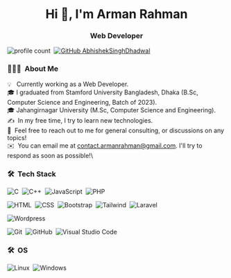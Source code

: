 


<h1 align="center">Hi 👋, I'm Arman Rahman</h1>
<h3 align="center">Web Developer</h3>

![profile count](https://komarev.com/ghpvc/?username=helloarman&color=red)&nbsp;
[![GitHub AbhishekSinghDhadwal](https://img.shields.io/github/followers/helloarman?label=follow&style=social)](https://github.com/helloarman)&nbsp;




### 👨🏻‍💻 &nbsp;About Me
💡 &nbsp; Currently working as a Web Developer. \
🎓&nbsp;I graduated from Stamford University Bangladesh, Dhaka (B.Sc, Computer Science and Engineering, Batch of 2023).\
🎓&nbsp;Jahangirnagar University (M.Sc, Computer Science and Engineering).\
✍️ &nbsp;In my free time, I try to learn new technologies.\
💬 &nbsp;Feel free to reach out to me for general consulting, or discussions on any topics!\
✉️ &nbsp;You can email me at contact.armanrahman@gmail.com. I'll try to respond as soon as possible!\


### 🛠 &nbsp;Tech Stack

![C](https://img.shields.io/badge/C-A8B9CC?style=flat&logo=c&logoColor=black)&nbsp;
![C++](https://img.shields.io/badge/-C++-05122A?style=flat&logo=C%2B%2B&logoColor=00599C)&nbsp;
![JavaScript](https://img.shields.io/badge/-JavaScript-05122A?style=flat&logo=javascript)&nbsp;
![PHP](https://img.shields.io/badge/-PHP-05122A?style=flat&logo=php)&nbsp;


![HTML](https://img.shields.io/badge/-HTML-05122A?style=flat&logo=HTML5)&nbsp;
![CSS](https://img.shields.io/badge/-CSS-05122A?style=flat&logo=CSS3&logoColor=1572B6)&nbsp;
![Bootstrap](https://img.shields.io/badge/-Bootstrap-05122A?style=flat&logo=bootstrap&logoColor=563D7C)&nbsp;
![Tailwind](https://img.shields.io/badge/Tailwind_CSS-06B6D4?style=flat&logo=tailwind-css&logoColor=white)&nbsp;
![Laravel](https://img.shields.io/badge/-Laravel-05122A?style=flat&logo=laravel&logoColor=D03D59)&nbsp;

![Wordpress](https://img.shields.io/badge/-Wordpress-05122A?style=flat&logo=wordpress&logoColor=092E20)&nbsp;

![Git](https://img.shields.io/badge/-Git-05122A?style=flat&logo=git)&nbsp;
![GitHub](https://img.shields.io/badge/-GitHub-05122A?style=flat&logo=github)&nbsp;
![Visual Studio Code](https://img.shields.io/badge/-Visual%20Studio%20Code-05122A?style=flat&logo=visual-studio-code&logoColor=007ACC)&nbsp;

### 🛠 &nbsp;OS
![Linux](https://img.shields.io/badge/Linux-FCC624?style=flat&logo=linux&logoColor=black)&nbsp;
![Windows](https://img.shields.io/badge/Windows-0078D6?style=flat&logo=windows&logoColor=white)&nbsp;


